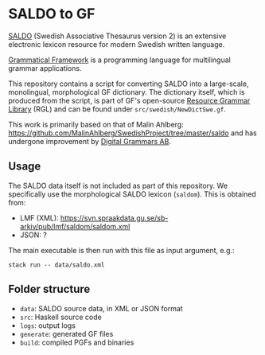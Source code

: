 # SALDO to GF

[SALDO](https://spraakbanken.gu.se/eng/resource/saldo) (Swedish Associative Thesaurus version 2) is an extensive electronic lexicon resource for modern Swedish written language.

[Grammatical Framework](https://www.grammaticalframework.org) is a programming language for multilingual grammar applications.

This repository contains a script for converting SALDO into a large-scale, monolingual, morphological GF dictionary.
The dictionary itself, which is produced from the script, is part of GF's open-source [Resource Grammar Library](https://github.com/GrammaticalFramework/gf-rgl) (RGL) and can be found under `src/swedish/NewDictSwe.gf`.

This work is primarily based on that of Malin Ahlberg: <https://github.com/MalinAhlberg/SwedishProject/tree/master/saldo>
and has undergone improvement by [Digital Grammars AB](https://www.digitalgrammars.com/).

## Usage

The SALDO data itself is not included as part of this repository.
We specifically use the morphological SALDO lexicon (`saldom`).
This is obtained from:

- LMF (XML): <https://svn.spraakdata.gu.se/sb-arkiv/pub/lmf/saldom/saldom.xml>
- JSON: ?

The main executable is then run with this file as input argument, e.g.:

```
stack run -- data/saldo.xml
```

## Folder structure

- `data`: SALDO source data, in XML or JSON format
- `src`: Haskell source code
- `logs`: output logs
- `generate`: generated GF files
- `build`: compiled PGFs and binaries
